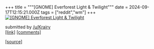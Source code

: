 +++
title = """[GNOME] Everforest Light & Twilight"""
date = 2024-09-17T12:15:21.000Z
tags = ["reddit","wm"]
+++
[![[GNOME] Everforest Light & Twilight](https://b.thumbs.redditmedia.com/M36GdLrxG6e3Zq0DTjE4Dr59bHywIb97mEmoIn7EKSs.jpg "[GNOME] Everforest Light & Twilight")](https://www.reddit.com/r/unixporn/comments/1fixm65/gnome_everforest_light_twilight/)

submitted by [/u/Krairy](https://www.reddit.com/user/Krairy)  
[\[link\]](https://www.reddit.com/gallery/1fixm65) [\[comments\]](https://www.reddit.com/r/unixporn/comments/1fixm65/gnome_everforest_light_twilight/)

[[source]](https://www.reddit.com/r/unixporn/comments/1fixm65/gnome_everforest_light_twilight/)
